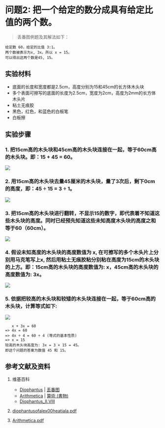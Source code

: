 # 问题2: 把一个给定的数分成具有给定比值的两个数。

> 丢番图例题及其解法如下：
>  
	给定数 60，给定的比值 3:1。
	两个数被表示为x, 3x。所以 x = 15。
	可以得出这两个数是45, 15。

## 实验材料

- 底面的长度和宽度都是2.5cm，高度分别为15和45cm的长方体木头块
- 多个表面可擦写的底面的长度为2.5cm，宽度为2cm，高度为2mm的长方体木头片
- 粘土无痕胶
- 黑色，红色，和蓝色的白板笔
- 白板擦

## 实验步骤

### 1. 把15cm高的木头块和45cm高的木头块连接在一起，等于60cm高的木头块。即：15 + 45 = 60。
![](/images/函数和极限/丢番图的《算术》中典型的推演实验/卷1/问题2/1a1.jpg)

### 2. 用15cm高的木头块去量45厘米的木头块，量了3次后，剩下0cm的高度，即：45 ÷ 15 = 3 ÷ 1。
![](/images/函数和极限/丢番图的《算术》中典型的推演实验/卷1/问题2/1a2.jpg)

### 3. 把15cm高的木头块进行翻转，不显示15的数字，即代表着不知道这些木头块的高度。同时已经预先知道这些未知高度木头块的高度之和等于60（60cm）。
![](/images/函数和极限/丢番图的《算术》中典型的推演实验/卷1/问题2/1a3.jpg)

### 4. 假设未知高度的木头块的高度数值为 x, 在可擦写的多个木头片上分别用马克笔写上x, 然后用粘土无痕胶粘分别粘在高度为15cm的木头块的上方。即：15cm高的木头块的高度数值为: x，45cm高的木头块的高度数值为: 3x。
![](/images/函数和极限/丢番图的《算术》中典型的推演实验/卷1/问题2/1a4.jpg)

### 5. 依据把较高的木头块和较矮的木头块连接在一起，等于60cm高的木头块，计算等式如下:
![](/images/函数和极限/丢番图的《算术》中典型的推演实验/卷1/问题2/1a5.jpg)	

	   x + 3x = 60
	=> 4x = 60
	=> 4x ÷ 4 = 60 ÷ 4 (等式的基本性质)
	=> x = 15
	较高的木头块高度为: 3x = 3 × 15 = 45。 
	即这个问题的答案为数值 45 和 15。

## 参考文献及资料

1. 维基百科
	- [Diophantus](https://en.wikipedia.org/wiki/Diophantus) | [丢番图](https://zh.wikipedia.org/wiki/丢番图) 
	- [Arithmetica](https://en.wikipedia.org/wiki/Arithmetica) | [算術 (書物)](https://ja.wikipedia.org/wiki/%E7%AE%97%E8%A1%93_(%E6%9B%B8%E7%89%A9)) 
	- [Diophantus_II.VIII](https://en.wikipedia.org/wiki/Diophantus_II.VIII) 

2. [diophantusofalex00heatiala.pdf](https://archive.org/download/diophantusofalex00heatiala/diophantusofalex00heatiala.pdf) 
3. [Arithmetica.pdf](https://staff.um.edu.mt/jmus1/Diophantus.pdf) 




